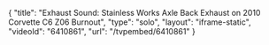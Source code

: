 {
    "title": "Exhaust Sound: Stainless Works Axle Back Exhaust on 2010 Corvette C6 Z06 Burnout",
    "type": "solo",
    "layout": "iframe-static",
    "videoId": "6410861",
    "url": "\/tvpembed\/6410861"
}